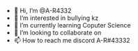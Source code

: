- 👋 Hi, I’m @A-R4332
- 👀 I’m interested in bullying kz
- 🌱 I’m currently learning Coputer Science
- 💞️ I’m looking to collaborate on 
- 📫 How to reach me discord A-R#43332

<!---
A-R4332/A-R4332 is a ✨ special ✨ repository because its `README.md` (this file) appears on your GitHub profile.
You can click the Preview link to take a look at your changes.
--->
